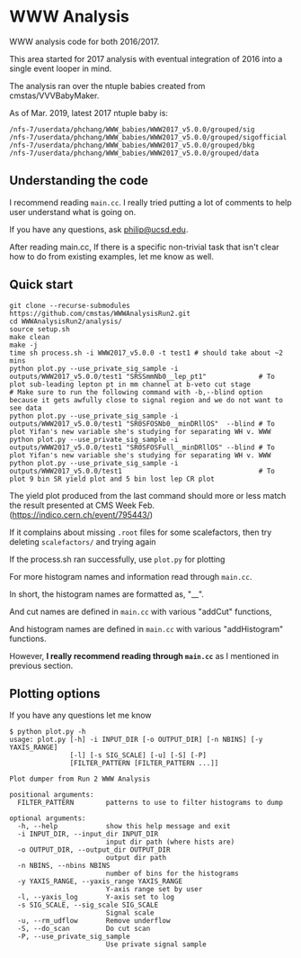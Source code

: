 # WWW Analysis

WWW analysis code for both 2016/2017.

This area started for 2017 analysis with eventual integration of 2016 into a single event looper in mind.

The analysis ran over the ntuple babies created from cmstas/VVVBabyMaker.

As of Mar. 2019, latest 2017 ntuple baby is:

    /nfs-7/userdata/phchang/WWW_babies/WWW2017_v5.0.0/grouped/sig
    /nfs-7/userdata/phchang/WWW_babies/WWW2017_v5.0.0/grouped/sigofficial
    /nfs-7/userdata/phchang/WWW_babies/WWW2017_v5.0.0/grouped/bkg
    /nfs-7/userdata/phchang/WWW_babies/WWW2017_v5.0.0/grouped/data

## Understanding the code

I recommend reading ```main.cc```. I really tried putting a lot of comments to help user understand what is going on.

If you have any questions, ask <philip@ucsd.edu>.

After reading main.cc, If there is a specific non-trivial task that isn't clear how to do from existing examples, let me know as well.

## Quick start

    git clone --recurse-submodules https://github.com/cmstas/WWWAnalysisRun2.git
    cd WWWAnalysisRun2/analysis/
    source setup.sh
    make clean
    make -j
    time sh process.sh -i WWW2017_v5.0.0 -t test1 # should take about ~2 mins
    python plot.py --use_private_sig_sample -i outputs/WWW2017_v5.0.0/test1 "SRSSmmNb0__lep_pt1"             # To plot sub-leading lepton pt in mm channel at b-veto cut stage
    # Make sure to run the following command with -b,--blind option because it gets awfully close to signal region and we do not want to see data
    python plot.py --use_private_sig_sample -i outputs/WWW2017_v5.0.0/test1 "SR0SFOSNb0__minDRllOS"  --blind # To plot Yifan's new variable she's studying for separating WH v. WWW
    python plot.py --use_private_sig_sample -i outputs/WWW2017_v5.0.0/test1 "SR0SFOSFull__minDRllOS" --blind # To plot Yifan's new variable she's studying for separating WH v. WWW
    python plot.py --use_private_sig_sample -i outputs/WWW2017_v5.0.0/test1                                  # To plot 9 bin SR yield plot and 5 bin lost lep CR plot

The yield plot produced from the last command should more or less match the result presented at CMS Week Feb. (https://indico.cern.ch/event/795443/)

If it complains about missing ```.root``` files for some scalefactors, then try deleting ```scalefactors/``` and trying again

If the process.sh ran successfully, use ```plot.py``` for plotting

For more histogram names and information read through ```main.cc```.

In short, the histogram names are formatted as, "<CutName>__<HistName>".

And cut names are defined in ```main.cc``` with various "addCut" functions, 

And histogram names are defined in ```main.cc``` with various "addHistogram" functions.

However, __I really recommend reading through ```main.cc```__ as I mentioned in previous section.

## Plotting options

If you have any questions let me know

    $ python plot.py -h
    usage: plot.py [-h] -i INPUT_DIR [-o OUTPUT_DIR] [-n NBINS] [-y YAXIS_RANGE]
                   [-l] [-s SIG_SCALE] [-u] [-S] [-P]
                   [FILTER_PATTERN [FILTER_PATTERN ...]]
    
    Plot dumper from Run 2 WWW Analysis
    
    positional arguments:
      FILTER_PATTERN        patterns to use to filter histograms to dump
    
    optional arguments:
      -h, --help            show this help message and exit
      -i INPUT_DIR, --input_dir INPUT_DIR
                            input dir path (where hists are)
      -o OUTPUT_DIR, --output_dir OUTPUT_DIR
                            output dir path
      -n NBINS, --nbins NBINS
                            number of bins for the histograms
      -y YAXIS_RANGE, --yaxis_range YAXIS_RANGE
                            Y-axis range set by user
      -l, --yaxis_log       Y-axis set to log
      -s SIG_SCALE, --sig_scale SIG_SCALE
                            Signal scale
      -u, --rm_udflow       Remove underflow
      -S, --do_scan         Do cut scan
      -P, --use_private_sig_sample
                            Use private signal sample

